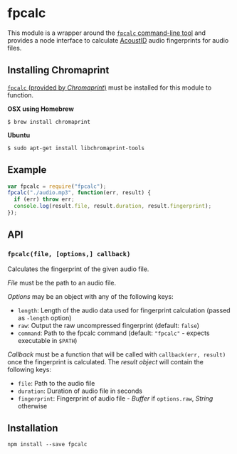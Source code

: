 # fpcalc

This module is a wrapper around the [`fpcalc` command-line tool][chromaprint]
and provides a node interface to calculate [AcoustID][] audio
fingerprints for audio files.

[chromaprint]: http://acoustid.org/chromaprint
[acoustid]: http://acoustid.org/

## Installing Chromaprint

[`fpcalc` (provided by *Chromaprint*)][chromaprint] must be installed for
this module to function.

**OSX using Homebrew**

```
$ brew install chromaprint
```

**Ubuntu**

```
$ sudo apt-get install libchromaprint-tools
```

## Example

```js
var fpcalc = require("fpcalc");
fpcalc("./audio.mp3", function(err, result) {
  if (err) throw err;
  console.log(result.file, result.duration, result.fingerprint);
});
```

## API

### `fpcalc(file, [options,] callback)`

Calculates the fingerprint of the given audio file.

*File* must be the path to an audio file.

*Options* may be an object with any of the following keys:

 * `length`: Length of the audio data used for fingerprint calculation
   (passed as `-length` option)
 * `raw`: Output the raw uncompressed fingerprint (default: `false`)
 * `command`: Path to the fpcalc command (default: `"fpcalc"` - expects
   executable in `$PATH`)

*Callback* must be a function that will be called with `callback(err,
result)` once the fingerprint is calculated. The *result object* will
contain the following keys:

 * `file`: Path to the audio file
 * `duration`: Duration of audio file in seconds
 * `fingerprint`: Fingerprint of audio file - *Buffer* if `options.raw`,
   *String* otherwise

## Installation

```
npm install --save fpcalc
```
